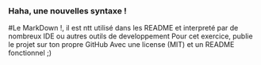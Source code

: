 ### Haha, une nouvelles syntaxe ! 
#Le MarkDown !, il est ntt utilisé dans les README et interpreté par de nombreux IDE ou autres outils de developpement
Pour cet exercice, publie le projet sur ton propre GitHub Avec une license (MIT) et un README fonctionnel ;)

